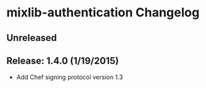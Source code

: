 # mixlib-authentication Changelog

## Unreleased

## Release: 1.4.0 (1/19/2015)
- Add Chef signing protocol version 1.3
